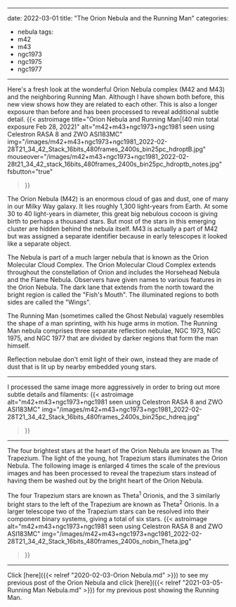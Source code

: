 ------
date: 2022-03-01
title: "The Orion Nebula and the Running Man"
categories:
- nebula
tags:
- m42
- m43
- ngc1973
- ngc1975
- ngc1977
---


<!--more-->
Here's a fresh look at the wonderful Orion Nebula complex (M42 and M43) and the neighboring Running Man. Although I have shown both before, this new view shows how they are related to each other.  This is also a longer exposure than before and has been processed to reveal additional subtle detail.
{{< astroimage
title="Orion Nebula and Running Man|(40 min total exposure Feb 28, 2022)"
   alt="m42+m43+ngc1973+ngc1981 seen using Celestron RASA 8 and ZWO ASI183MC"
   img="/images/m42+m43+ngc1973+ngc1981_2022-02-28T21_34_42_Stack_16bits_480frames_2400s_bin25pc_hdroptB.jpg"
   mouseover="/images/m42+m43+ngc1973+ngc1981_2022-02-28t21_34_42_stack_16bits_480frames_2400s_bin25pc_hdroptb_notes.jpg"
   fsbutton="true"
>}}<br>

The Orion Nebula (M42) is an enormous cloud of gas and dust, one of many in our Milky Way galaxy. It lies roughly 1,300 light-years from Earth. At some 30 to 40 light-years in diameter, this great big nebulous cocoon is giving birth to perhaps a thousand stars.  But most of the stars in this emerging cluster are hidden behind the nebula itself. M43 is actually a part of M42 but was assigned a separate identifier because in early telescopes it looked like a separate object.

The Nebula is part of a much larger nebula that is known as the Orion Molecular Cloud Complex. The Orion Molecular Cloud Complex extends throughout the constellation of Orion and includes the Horsehead Nebula and the Flame Nebula. Observers have given names to various features in the Orion Nebula. The dark lane that extends from the north toward the bright region is called the "Fish's Mouth". The illuminated regions to both sides are called the "Wings". 

The Running Man (sometimes called the Ghost Nebula) vaguely resembles the shape of a man sprinting, with his huge arms in motion. 
The Running Man nebula comprises three separate reflection nebulae, NGC 1973, NGC 1975, and NGC 1977 that are divided by darker regions that form the man himself. 

Reflection nebulae don't emit light of their own, instead they are made of dust that is lit up by nearby embedded young stars.

---------------

I processed the same image more aggressively in order to bring out more subtle details and filaments:
{{< astroimage
   alt="m42+m43+ngc1973+ngc1981 seen using Celestron RASA 8 and ZWO ASI183MC"
   img="/images/m42+m43+ngc1973+ngc1981_2022-02-28T21_34_42_Stack_16bits_480frames_2400s_bin25pc_hdreq.jpg"
>}}

-----------------

The four brightest stars at the heart of the Orion Nebula are known as The Trapezium. The light of the young, hot Trapezium stars illuminates the Orion Nebula. The following image is enlarged 4 times the scale of the previous images and has been processed to reveal the trapezium stars instead of having them be washed out by the bright heart of the Orion Nebula.

The four Trapezium stars are known as Theta<sup>1</sup> Orionis, and the 3 similarly bright stars to the left of the Trapezium are known as Theta<sup>2</sup> Orionis. In a larger telescope two of the Trapezium stars can be resolved into their component binary systems, giving a total of six stars. 
{{< astroimage
   alt="m42+m43+ngc1973+ngc1981 seen using Celestron RASA 8 and ZWO ASI183MC"
   img="/images/m42+m43+ngc1973+ngc1981_2022-02-28T21_34_42_Stack_16bits_480frames_2400s_nobin_Theta.jpg"
>}}

----------------

Click [here]({{< relref "2020-02-03-Orion Nebula.md" >}}) 
to see my previous post of the Orion Nebula  and 
click [here]({{< relref "2021-03-05-Running Man Nebula.md" >}})
for my previous post showing the Running Man.
